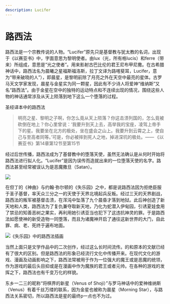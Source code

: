 ```yaml
---
description: Lucifer
---
```


# 路西法

路西法是一个宗教传说的人物。“Lucifer”原先只是基督教与犹太教的名词，出现于《以赛亚书》中，字面意思为黎明使者。由lux（光，所有格lucis）和ferre（带来）所组成，意思是“光之使者”。用来影射古巴比伦的君王尼布甲尼撒。在古希腊神话中，路西法名为晨曦之星福斯福洛斯，拉丁文译为路喀斐耳，Lucifer，意为“带来破晓的人”），即晨星，是黎明前除了月亮之外在天空中最亮的星体。古罗马天文学家发现，晨星与金星实为同一颗星，因此有不少诗人将爱神“维纳斯”又名“路西法”。由于金星在空中的独特的运动特点和不连续出现的情况，围绕这些人物的神话通常涉及从天上陨落到地下这么一个堕落的过程。

圣经译本中的路西法

> 明亮之星、黎明之子啊，你怎么竟从天上陨落？你这击溃列国的，怎么竟被砍倒在地上？你心里曾说：‘我要升到天上去，高举我的宝座，凌驾上帝手下的星。我要坐在北方的极处，坐在盛会之山上。我要升到云霄之上，使自己与至高者同等。’可是，你必被摔到死人之地，掉进深坑的极处。—— 《以赛亚书》第14章第12节至第15节

经过后世传播，路西法成为了基督教中的堕落天使，虽然无法确认是从何时开始将路西法进行拟人化。“Lucifer”是因为误传而造就出来的一位堕落天使的名字。路西法甚至经常被误认为是恶魔撒旦（Satan）。

![](https://pic3.zhimg.com/80/v2-372d08e0f45f0da4741baa371d90a82a_1440w.jpg)

在但丁的《神曲》与约翰·弥尔顿的《失乐园》之中，都是说路西法因为拒绝臣服于圣子基督，率天众三分之一的天使于天界北境起兵反叛。经过三天的天界剧战，路西法的叛军被基督击溃，在浑沌中坠落了九个晨昏才落到地狱。此后神创造了新天地和人类，路西法为了复仇兼夺取新天地，乃化为蛇潜入伊甸园，引诱夏娃食用了禁忌的知善恶树之果实，再利用她引诱亚当也犯下了这违抗神灵的罪。于是路西法如愿使神的新受造物一同堕落，而且为诸魔神开启了通往这新世界的大门，自此罪、病、老、死终于遍布地面。



![&#x300A;&#x5931;&#x4E50;&#x56ED;&#x300B;&#x4E2D;&#x7684;&#x8DEF;&#x897F;&#x6CD5;&#x63D2;&#x753B;](https://pic4.zhimg.com/80/v2-d8107a7eae5b2584e066b4002fed001b_1440w.jpg)

当然上面只是文学作品中的二次创作，经过这么长时间流传。的和原本的文献已经有了很大的区别。但是路西法的形象已经流行文化中传播开来。在现代文化的游戏、漫画及动画影响之下，路西法常被用于作为一位强大的魔王或是恶魔的统领，作为游戏的最后头目抑或是在漫画中作为魔族的君王或者元帅。在各种的游戏的发挥之下，路西法也有千变万化的样貌。

东乡一二三的昵称“将棋界的新星（Venus of Shoji）”与罗马神话中的爱神维纳斯（Venus）有着千丝万缕的联系，因为金星也被称为晨星（Morning Star），与路西法关系密切，所以路西法是星的最终p一点也不为过。

